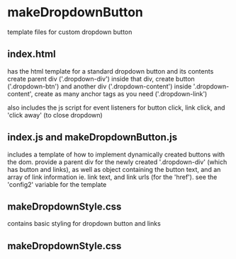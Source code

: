 # makeDropdownButton

template files for custom dropdown button

## index.html

has the html template for a standard dropdown button and its contents
create parent div ('.dropdown-div')
inside that div, create button ('.dropdown-btn') and another div ('.dropdown-content')
inside '.dropdown-content', create as many anchor tags as you need ('.dropdown-link')

also includes the js script for event listeners for button click, link click, and 'click away' (to close dropdown)

## index.js and makeDropdownButton.js

includes a template of how to implement dynamically created buttons with the dom. provide a parent div for the newly created '.dropdown-div' (which has button and links), as well as object containing the button text, and an array of link information ie. link text, and link urls (for the 'href'). see the 'config2' variable for the template

## makeDropdownStyle.css

contains basic styling for dropdown button and links

## makeDropdownStyle.css
